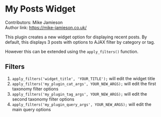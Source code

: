 # My Posts Widget

Contributors: Mike Jamieson\
Author link: https://mike-jamieson.co.uk/

This plugin creates a new widget option for displaying recent posts. By default, this displays 3 posts with options to AJAX filter by category or tag.

However this can be extended using the `apply_filters()` function.

## Filters

1. `apply_filters('widget_title', 'YOUR_TITLE');` will edit the widget title
2. `apply_filters('my_plugin_cat_args', YOUR_NEW_ARGS);` will edit the first taxonomy filter options
3. `apply_filters('my_plugin_tag_args', YOUR_NEW_ARGS);` will edit the second taxonomy filter options
4. `apply_filters('my_plugin_query_args', YOUR_NEW_ARGS);` will edit the main query options

